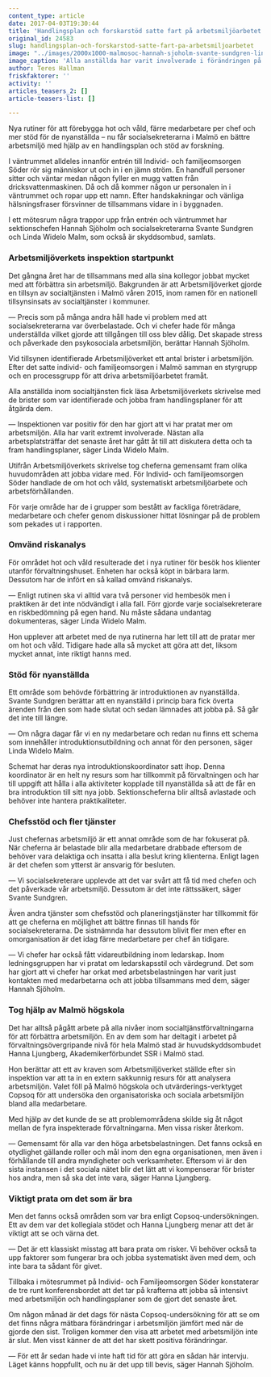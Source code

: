 ```yaml
---
content_type: article
date: 2017-04-03T19:30:44
title: 'Handlingsplan och forskarstöd satte fart på arbetsmiljöarbetet'
original_id: 24583
slug: handlingsplan-och-forskarstod-satte-fart-pa-arbetsmiljoarbetet
image: "../images/2000x1000-malmosoc-hannah-sjoholm-svante-sundgren-linda-widelo-malm-foto.jpg"
image_caption: 'Alla anställda har varit involverade i förändringen på Individ- och familjeomsorgen Söder i Malmö, berättar skyddsombuden Svante Sundgren och Linda Widelo Malm och deras chef Hannah Sjöholm. '
author: Teres Hallman
friskfaktorer: ''
activity: ''
articles_teasers_2: []
article-teasers-list: []

---
```


Nya rutiner för att förebygga hot och våld, färre medarbetare per chef och mer stöd för de nyanställda – nu får socialsekreterarna i Malmö en bättre arbetsmiljö med hjälp av en handlingsplan och stöd av forskning.

I väntrummet alldeles innanför entrén till Individ- och familjeomsorgen Söder rör sig människor ut och in i en jämn ström. En handfull personer sitter och väntar medan någon fyller en mugg vatten från dricksvattenmaskinen. Då och då kommer någon ur personalen in i väntrummet och ropar upp ett namn. Efter handskakningar och vänliga hälsningsfraser försvinner de tillsammans vidare in i byggnaden.

I ett mötesrum några trappor upp från entrén och väntrummet har sektionschefen Hannah Sjöholm och socialsekreterarna Svante Sundgren och Linda Widelo Malm, som också är skyddsombud, samlats.

### Arbetsmiljöverkets inspektion startpunkt

Det gångna året har de tillsammans med alla sina kollegor jobbat mycket med att förbättra sin arbetsmiljö. Bakgrunden är att Arbetsmiljöverket gjorde en tillsyn av socialtjänsten i Malmö våren 2015, inom ramen för en nationell tillsynsinsats av socialtjänster i kommuner.

— Precis som på många andra håll hade vi problem med att socialsekreterarna var överbelastade. Och vi chefer hade för många underställda vilket gjorde att tillgången till oss blev dålig. Det skapade stress och påverkade den psykosociala arbetsmiljön, berättar Hannah Sjöholm.

Vid tillsynen identifierade Arbetsmiljöverket ett antal brister i arbetsmiljön. Efter det satte individ- och familjeomsorgen i Malmö samman en styrgrupp och en processgrupp för att driva arbetsmiljöarbetet framåt.

Alla anställda inom socialtjänsten fick läsa Arbetsmiljöverkets skrivelse med de brister som var identifierade och jobba fram handlingsplaner för att åtgärda dem.

— Inspektionen var positiv för den har gjort att vi har pratat mer om arbetsmiljön. Alla har varit extremt involverade. Nästan alla arbetsplatsträffar det senaste året har gått åt till att diskutera detta och ta fram handlingsplaner, säger Linda Widelo Malm.

Utifrån Arbetsmiljöverkets skrivelse tog cheferna gemensamt fram olika huvudområden att jobba vidare med. För Individ- och familjeomsorgen Söder handlade de om hot och våld, systematiskt arbetsmiljöarbete och arbetsförhållanden.

För varje område har de i grupper som bestått av fackliga företrädare, medarbetare och chefer genom diskussioner hittat lösningar på de problem som pekades ut i rapporten.

### Omvänd riskanalys

För området hot och våld resulterade det i nya rutiner för besök hos klienter utanför förvaltningshuset. Enheten har också köpt in bärbara larm. Dessutom har de infört en så kallad omvänd riskanalys.

— Enligt rutinen ska vi alltid vara två personer vid hembesök men i praktiken är det inte nödvändigt i alla fall. Förr gjorde varje socialsekreterare en riskbedömning på egen hand. Nu måste sådana undantag dokumenteras, säger Linda Widelo Malm.

Hon upplever att arbetet med de nya rutinerna har lett till att de pratar mer om hot och våld. Tidigare hade alla så mycket att göra att det, liksom mycket annat, inte riktigt hanns med.

### Stöd för nyanställda

Ett område som behövde förbättring är introduktionen av nyanställda. Svante Sundgren berättar att en nyanställd i princip bara fick överta ärenden från den som hade slutat och sedan lämnades att jobba på. Så går det inte till längre.

— Om några dagar får vi en ny medarbetare och redan nu finns ett schema som innehåller introduktionsutbildning och annat för den personen, säger Linda Widelo Malm.

Schemat har deras nya introduktionskoordinator satt ihop. Denna koordinator är en helt ny resurs som har tillkommit på förvaltningen och har till uppgift att hålla i alla aktiviteter kopplade till nyanställda så att de får en bra introduktion till sitt nya jobb. Sektionscheferna blir alltså avlastade och behöver inte hantera praktikaliteter.

### Chefsstöd och fler tjänster

Just chefernas arbetsmiljö är ett annat område som de har fokuserat på. När cheferna är belastade blir alla medarbetare drabbade eftersom de behöver vara delaktiga och insatta i alla beslut kring klienterna. Enligt lagen är det chefen som ytterst är ansvarig för besluten.

— Vi socialsekreterare upplevde att det var svårt att få tid med chefen och det påverkade vår arbetsmiljö. Dessutom är det inte rättssäkert, säger Svante Sundgren.

Även andra tjänster som chefsstöd och planeringstjänster har tillkommit för att ge cheferna en möjlighet att bättre finnas till hands för socialsekreterarna. De sistnämnda har dessutom blivit fler men efter en omorganisation är det idag färre medarbetare per chef än tidigare.

— Vi chefer har också fått vidareutbildning inom ledarskap. Inom ledningsgruppen har vi pratat om ledarskapsstil och värdegrund. Det som har gjort att vi chefer har orkat med arbetsbelastningen har varit just kontakten med medarbetarna och att jobba tillsammans med dem, säger Hannah Sjöholm.

### Tog hjälp av Malmö högskola

Det har alltså pågått arbete på alla nivåer inom socialtjänstförvaltningarna för att förbättra arbetsmiljön. En av dem som har deltagit i arbetet på förvaltningsövergripande nivå för hela Malmö stad är huvudskyddsombudet Hanna Ljungberg, Akademikerförbundet SSR i Malmö stad.

Hon berättar att ett av kraven som Arbetsmiljöverket ställde efter sin inspektion var att ta in en extern sakkunnig resurs för att analysera arbetsmiljön. Valet föll på Malmö högskola och utvärderings-verktyget Copsoq för att undersöka den organisatoriska och sociala arbetsmiljön bland alla medarbetare.

Med hjälp av det kunde de se att problemområdena skilde sig åt något mellan de fyra inspekterade förvaltningarna. Men vissa risker återkom.

— Gemensamt för alla var den höga arbetsbelastningen. Det fanns också en otydlighet gällande roller och mål inom den egna organisationen, men även i förhållande till andra myndigheter och verksamheter. Eftersom vi är den sista instansen i det sociala nätet blir det lätt att vi kompenserar för brister hos andra, men så ska det inte vara, säger Hanna Ljungberg.

### Viktigt prata om det som är bra

Men det fanns också områden som var bra enligt Copsoq-undersökningen. Ett av dem var det kollegiala stödet och Hanna Ljungberg menar att det är viktigt att se och värna det.

— Det är ett klassiskt misstag att bara prata om risker. Vi behöver också ta upp faktorer som fungerar bra och jobba systematiskt även med dem, och inte bara ta sådant för givet.

Tillbaka i mötesrummet på Individ- och Familjeomsorgen Söder konstaterar de tre runt konferensbordet att det tar på krafterna att jobba så intensivt med arbetsmiljön och handlingsplaner som de gjort det senaste året.

Om någon månad är det dags för nästa Copsoq-undersökning för att se om det finns några mätbara förändringar i arbetsmiljön jämfört med när de gjorde den sist. Troligen kommer den visa att arbetet med arbetsmiljön inte är slut. Men visst känner de att det har skett positiva förändringar.

— För ett år sedan hade vi inte haft tid för att göra en sådan här intervju. Läget känns hoppfullt, och nu är det upp till bevis, säger Hannah Sjöholm.

